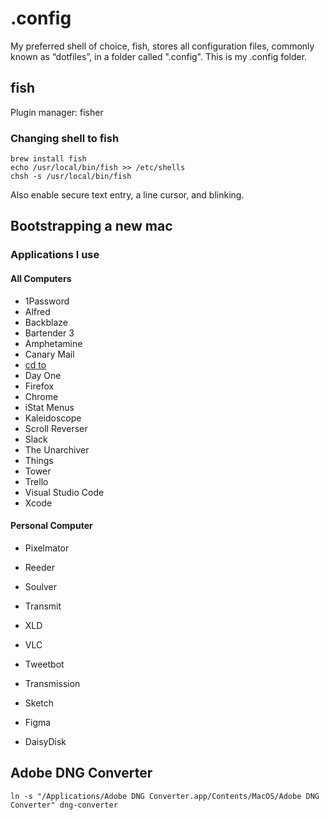 # .config

My preferred shell of choice, fish, stores all configuration files, commonly
known as “dotfiles”, in a folder called ".config". This is my .config folder.

## fish

Plugin manager: fisher

### Changing shell to fish

```
brew install fish
echo /usr/local/bin/fish >> /etc/shells
chsh -s /usr/local/bin/fish
```

Also enable secure text entry, a line cursor, and blinking.

## Bootstrapping a new mac

### Applications I use

#### All Computers

- 1Password
- Alfred
- Backblaze
- Bartender 3
- Amphetamine
- Canary Mail
- [cd to](https://github.com/jbtule/cdto)
- Day One
- Firefox
- Chrome
- iStat Menus
- Kaleidoscope
- Scroll Reverser
- Slack
- The Unarchiver
- Things
- Tower
- Trello
- Visual Studio Code
- Xcode

#### Personal Computer

- Pixelmator
- Reeder
- Soulver
- Transmit
- XLD
- VLC
- Tweetbot
- Transmission
- Sketch

- Figma
- DaisyDisk

## Adobe DNG Converter

```
ln -s "/Applications/Adobe DNG Converter.app/Contents/MacOS/Adobe DNG Converter" dng-converter
```
